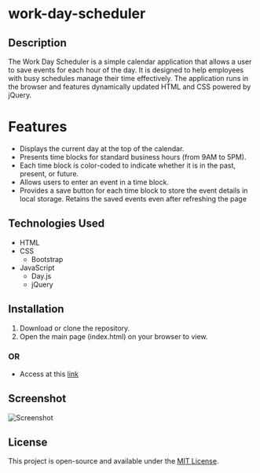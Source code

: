# work-day-scheduler

## Description

The Work Day Scheduler is a simple calendar application that allows a user to save events for each hour of the day. It is designed to help employees with busy schedules manage their time effectively. The application runs in the browser and features dynamically updated HTML and CSS powered by jQuery.

# Features

- Displays the current day at the top of the calendar.
- Presents time blocks for standard business hours (from 9AM to 5PM).
- Each time block is color-coded to indicate whether it is in the past, present, or future.
- Allows users to enter an event in a time block.
- Provides a save button for each time block to store the event details in local storage.
  Retains the saved events even after refreshing the page

## Technologies Used

- HTML
- CSS
  - Bootstrap
- JavaScript
  - Day.js
  - jQuery

## Installation

1. Download or clone the repository.
2. Open the main page (index.html) on your browser to view.

### OR

- Access at this [link]()

## Screenshot

![Screenshot](./assets/img/Screenshot_1.jpg)

## License

This project is open-source and available under the [MIT License](LICENSE).
